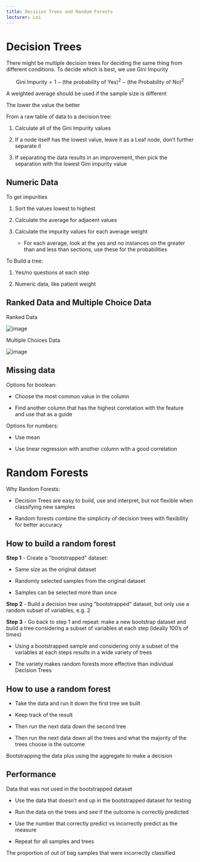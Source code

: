 ```yaml
---
title: Decision Trees and Random Forests
lecturer: Lei
---
```


# Decision Trees

There might be multiple decision trees for deciding the same thing from
different conditions. To decide which is best, we use Gini Impurity

$$
\text{Gini Impurity}=1-(\text{the probability of Yes})^2-(\text{the Probability of No})^2
$$

A weighted average should be used if the sample size is different

The lower the value the better

From a raw table of data to a decision tree:

1.  Calculate all of the Gini Impurity values

2.  If a node itself has the lowest value, leave it as a Leaf node,
    don’t further separate it

3.  If separating the data results in an improvement, then pick the
    separation with the lowest Gini impurity value

## Numeric Data

To get impurities

1.  Sort the values lowest to highest

2.  Calculate the average for adjacent values

3.  Calculate the impurity values for each average weight

    -   For each average, look at the yes and no instances on the
        greater than and less than sections, use these for the
        probabilities

To Build a tree:

1.  Yes/no questions at each step

2.  Numeric data, like patient weight

## Ranked Data and Multiple Choice Data

Ranked Data

![image](/img/Year_2/Software_Methodologies/Machine_Learning/Decision_Trees/Ranked_Data.webp)

Multiple Choices Data

![image](/img/Year_2/Software_Methodologies/Machine_Learning/Decision_Trees/Multiple_Choices_Data.webp)

## Missing data

Options for boolean:

-   Choose the most common value in the column

-   Find another column that has the highest correlation with the
    feature and use that as a guide

Options for numbers:

-   Use mean

-   Use linear regression with another column with a good correlation

# Random Forests

Why Random Forests:

-   Decision Trees are easy to build, use and interpret, but not
    flexible when classifying new samples

-   Random forests combine the simplicity of decision trees with
    flexibility for better accuracy

## How to build a random forest

**Step 1** - Create a "bootstrapped" dataset:

-   Same size as the original dataset

-   Randomly selected samples from the original dataset

-   Samples can be selected more than once

**Step 2** - Build a decision tree using "bootstrapped" dataset, but
only use a random subset of variables, e.g. 2

**Step 3** - Go back to step 1 and repeat: make a new bootstrap dataset
and build a tree considering a subset of variables at each step (ideally
100’s of times)

-   Using a bootstrapped sample and considering only a subset of the
    variables at each steps results in a wide variety of trees

-   The variety makes random forests more effective than individual
    Decision Trees

## How to use a random forest

-   Take the data and run it down the first tree we built

-   Keep track of the result

-   Then run the next data down the second tree

-   Then run the next data down all the trees and what the majority of
    the trees choose is the outcome

<Definition name="Bagging">
Bootstrapping the data plus using the aggregate to make a decision
</Definition>

## Performance

<Definition name="Out of bag dataset">
Data that was not used in the bootstrapped dataset
</Definition>

-   Use the data that doesn’t end up in the bootstrapped dataset for
    testing

-   Run the data on the trees and see if the outcome is correctly
    predicted

-   Use the number that correctly predict vs incorrectly predict as the
    measure

-   Repeat for all samples and trees

<Definition name="Out of bag error">
The proportion of out of bag samples that were incorrectly classified
</Definition>
